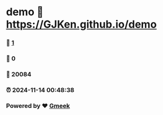# demo :link: https://GJKen.github.io/demo 
### :page_facing_up: [1](https://GJKen.github.io/demo/tag.html) 
### :speech_balloon: 0 
### :hibiscus: 20084 
### :alarm_clock: 2024-11-14 00:48:38 
### Powered by :heart: [Gmeek](https://github.com/Meekdai/Gmeek)
